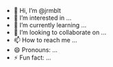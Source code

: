 - 👋 Hi, I’m @jrmblt
- 👀 I’m interested in ...
- 🌱 I’m currently learning ...
- 💞️ I’m looking to collaborate on ...
- 📫 How to reach me ...
- 😄 Pronouns: ...
- ⚡ Fun fact: ...

<!---
jrmblt/jrmblt is a ✨ special ✨ repository because its `README.md` (this file) appears on your GitHub profile.
You can click the Preview link to take a look at your changes.
--->

